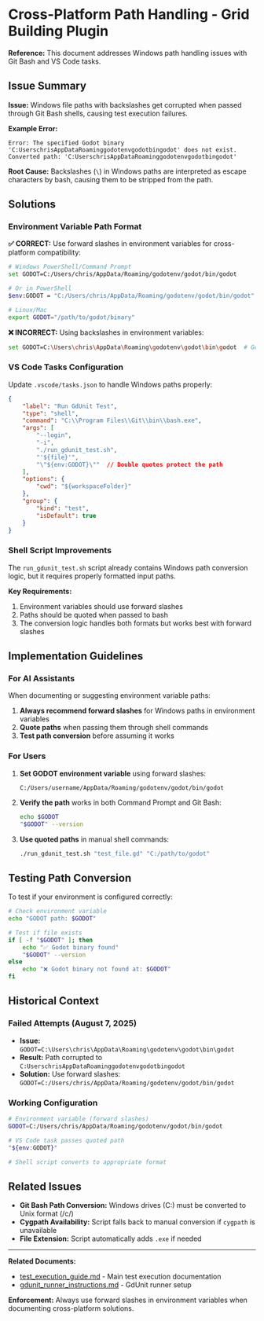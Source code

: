 # Cross-Platform Path Handling - Grid Building Plugin

**Reference:** This document addresses Windows path handling issues with Git Bash and VS Code tasks.

## Issue Summary

**Issue:** Windows file paths with backslashes get corrupted when passed through Git Bash shells, causing test execution failures.

**Example Error:**
```
Error: The specified Godot binary 'C:UserschrisAppDataRoaminggodotenvgodotbingodot' does not exist.
Converted path: 'C:UserschrisAppDataRoaminggodotenvgodotbingodot'
```

**Root Cause:** Backslashes (`\`) in Windows paths are interpreted as escape characters by bash, causing them to be stripped from the path.

## Solutions

### Environment Variable Path Format

**✅ CORRECT:** Use forward slashes in environment variables for cross-platform compatibility:

```bash
# Windows PowerShell/Command Prompt
set GODOT=C:/Users/chris/AppData/Roaming/godotenv/godot/bin/godot

# Or in PowerShell
$env:GODOT = "C:/Users/chris/AppData/Roaming/godotenv/godot/bin/godot"

# Linux/Mac
export GODOT="/path/to/godot/binary"
```

**❌ INCORRECT:** Using backslashes in environment variables:
```bash
set GODOT=C:\Users\chris\AppData\Roaming\godotenv\godot\bin\godot  # Gets corrupted in bash
```

### VS Code Tasks Configuration

Update `.vscode/tasks.json` to handle Windows paths properly:

```json
{
    "label": "Run GdUnit Test",
    "type": "shell",
    "command": "C:\\Program Files\\Git\\bin\\bash.exe",
    "args": [
        "--login",
        "-i",
        "./run_gdunit_test.sh",
        "'${file}'",
        "\"${env:GODOT}\""  // Double quotes protect the path
    ],
    "options": {
        "cwd": "${workspaceFolder}"
    },
    "group": {
        "kind": "test",
        "isDefault": true
    }
}
```

### Shell Script Improvements

The `run_gdunit_test.sh` script already contains Windows path conversion logic, but it requires properly formatted input paths.

**Key Requirements:**
1. Environment variables should use forward slashes
2. Paths should be quoted when passed to bash
3. The conversion logic handles both formats but works best with forward slashes

## Implementation Guidelines

### For AI Assistants

When documenting or suggesting environment variable paths:

1. **Always recommend forward slashes** for Windows paths in environment variables
2. **Quote paths** when passing them through shell commands
3. **Test path conversion** before assuming it works

### For Users

1. **Set GODOT environment variable** using forward slashes:
   ```
   C:/Users/username/AppData/Roaming/godotenv/godot/bin/godot
   ```

2. **Verify the path** works in both Command Prompt and Git Bash:
   ```bash
   echo $GODOT
   "$GODOT" --version
   ```

3. **Use quoted paths** in manual shell commands:
   ```bash
   ./run_gdunit_test.sh "test_file.gd" "C:/path/to/godot"
   ```

## Testing Path Conversion

To test if your environment is configured correctly:

```bash
# Check environment variable
echo "GODOT path: $GODOT"

# Test if file exists
if [ -f "$GODOT" ]; then
    echo "✅ Godot binary found"
    "$GODOT" --version
else
    echo "❌ Godot binary not found at: $GODOT"
fi
```

## Historical Context

### Failed Attempts (August 7, 2025)
- **Issue:** `GODOT=C:\Users\chris\AppData\Roaming\godotenv\godot\bin\godot`
- **Result:** Path corrupted to `C:UserschrisAppDataRoaminggodotenvgodotbingodot`
- **Solution:** Use forward slashes: `GODOT=C:/Users/chris/AppData/Roaming/godotenv/godot/bin/godot`

### Working Configuration
```bash
# Environment variable (forward slashes)
GODOT=C:/Users/chris/AppData/Roaming/godotenv/godot/bin/godot

# VS Code task passes quoted path
"${env:GODOT}"

# Shell script converts to appropriate format
```

## Related Issues

- **Git Bash Path Conversion:** Windows drives (C:) must be converted to Unix format (/c/)
- **Cygpath Availability:** Script falls back to manual conversion if `cygpath` is unavailable
- **File Extension:** Script automatically adds `.exe` if needed

---

**Related Documents:**
- [test_execution_guide.md](test_execution_guide.md) - Main test execution documentation
- [gdunit_runner_instructions.md](../../test/grid_building_test/docs/gdunit_runner_instructions.md) - GdUnit runner setup

**Enforcement:**
Always use forward slashes in environment variables when documenting cross-platform solutions.
